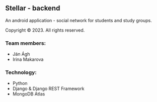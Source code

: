 ## Stellar - backend

An android application - social network for students and study groups.

Copyright &copy; 2023. All rights reserved.

### Team members:

- Ján Ágh
- Irina Makarova

### Technology:

- Python
- Django & Django REST Framework
- MongoDB Atlas